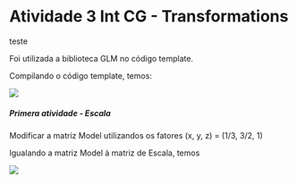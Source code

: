 ﻿# Atividade 3 Int CG - Transformations

teste

Foi utilizada a biblioteca GLM no código template.

Compilando o código template, temos:

<img src = "https://github.com/Tewsma/CG/tree/main/Atividade III - CG/turopom/figura1.png">

##### Primera atividade - Escala

Modificar a matriz Model utilizandos os fatores (x, y, z) = (1/3, 3/2, 1)

Igualando a matriz Model à matriz de Escala, temos

<img src = "https://github.com/Tewsma/CG/tree/main/Atividade III - CG/turopom/figura2.png">
